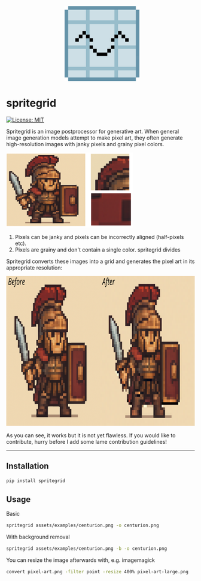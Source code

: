 <div align="center">
  <a href="https://github.com/marksverdhei/spritegrid">
    <img alt="spritegrid" height="200px" src="https://raw.githubusercontent.com/marksverdhei/spritegrid/main/assets/logo/336x336.png">
  </a>
</div>


# spritegrid  
[![License: MIT](https://img.shields.io/badge/License-MIT-yellow.svg)](https://opensource.org/licenses/MIT)


Spritegrid is an image postprocessor for generative art. When general image generation models attempt to make pixel art, they often generate high-resolution images with janky pixels and grainy pixel colors. 

<img alt="example showing janky and grainy pixels" height="200px" src="https://raw.githubusercontent.com/marksverdhei/spritegrid/main/assets/docs/visualization.png">

1. Pixels can be janky and pixels can be incorrectly aligned (half-pixels etc).
2. Pixels are grainy and don't contain a single color.
spritegrid divides 

Spritegrid converts these images into a grid and generates the pixel art in its appropriate resolution:


<img alt="comparison before and after postprocessing" height="400px" src="https://raw.githubusercontent.com/marksverdhei/spritegrid/main/assets/docs/comparison.png">

As you can see, it works but it is not yet flawless. If you would like to contribute, hurry before I add some lame contribution guidelines!

---


## Installation

```bash
pip install spritegrid
```

## Usage

Basic
```bash
spritegrid assets/examples/centurion.png -o centurion.png
```

With background removal
```bash
spritegrid assets/examples/centurion.png -b -o centurion.png
```

You can resize the image afterwards with, e.g. imagemagick
```bash
convert pixel-art.png -filter point -resize 400% pixel-art-large.png
```